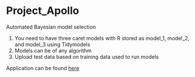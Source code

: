 # Project_Apollo
Automated Bayesian model selection

1. You need to have three caret models with R stored as model_1, model_2, and model_3 using Tidymodels
2. Models can be of any algorithm
3. Upload test data based on training data used to run models

Application can be found [here](https://akbaresfahani.shinyapps.io/ABM-Selector/#section-model-selection)
